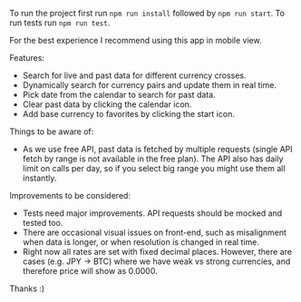 To run the project first run `npm run install` followed by `npm run start`.
To run tests run `npm run test`.

For the best experience I recommend using this app in mobile view.

Features:

- Search for live and past data for different currency crosses.
- Dynamically search for currency pairs and update them in real time.
- Pick date from the calendar to search for past data.
- Clear past data by clicking the calendar icon.
- Add base currency to favorites by clicking the start icon.

Things to be aware of:

- As we use free API, past data is fetched by multiple requests (single API fetch by range is not available in the free plan). The API also has daily limit on calls per day, so if you select big range you might use them all instantly.

Improvements to be considered:

- Tests need major improvements. API requests should be mocked and tested too.
- There are occasional visual issues on front-end, such as misalignment when data is longer, or when resolution is changed in real time.
- Right now all rates are set with fixed decimal places. However, there are cases (e.g. JPY -> BTC) where we have weak vs strong currencies, and therefore price will show as 0.0000.

Thanks :)
